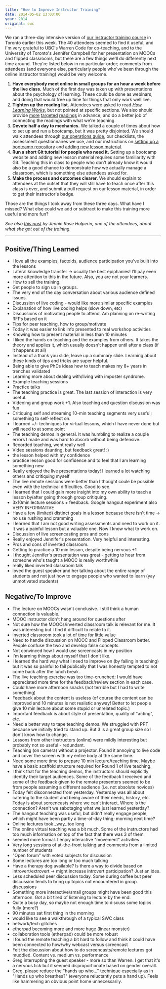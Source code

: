 ```yaml
---
title: "How to Improve Instructor Training"
date: 2014-05-02 13:00:00
year: 2014
original: swc
---
```

<p>
  We ran a three-day intensive version of
  <a href="{{site.training_url}}">our instructor training course</a>
  in Toronto earlier this week.
  The 40 attendees seemed to find it useful,
  and I'm very grateful to UBC's Warren Code for co-teaching,
  and to the University of Toronto's Jennifer Campbell for her presentation on MOOCs and flipped classrooms,
  but there are a few things we'll do differently next time around.
  They're listed below in no particular order;
  comments from attendees
  (and everyone else, particularly people who've been through the online instructor training)
  would be very welcome.
</p>
<ol>

  <li>
    <strong>Have everybody meet online in small groups for an hour a week before the live class.</strong>
    Much of the first day was taken up with presentations about the psychology of learning.
    These could be done as webinars,
    and doing that would free up time for things that only work well live.
  </li>

  <li>
    <strong>Tighten up the reading list.</strong>
    Attendees were asked to read
    <a href="http://www.amazon.com/How-Learning-Works-Research-Based-Jossey-Bass/dp/0470484101/"><em>How Learning Works</em></a>,
    but not pointed at specific sections.
    We also should provide
    <a href="{{site.training_url}}/wp-content/uploads/2013/08/whitecraft-williams.pdf">more</a>
    <a href="{{site.training_url}}/wp-content/uploads/2013/08/p34-porter.pdf">targeted</a>
    <a href="{{site.training_url}}/wp-content/uploads/2012/08/crouch-mazur-peer-instruction-ten-years-2001.pdf">readings</a>
    in advance,
    and do a better job of connecting the readings with what we're teaching.
  </li>

  <li>
    <strong>Devote half a day to mechanics.</strong>
    We talked a couple of times about how to set up and run a bootcamp,
    but it was pretty disjointed.
    We should walk attendees through
    <a href="{{site.baseurl}}/workshops/operations/">our operations guide</a>,
    our checklists,
    the assessment questionnaires we use,
    and our instructions on
    <a href="https://vimeo.com/87241285">setting up a bootcamp repository</a>
    and
    <a href="https://vimeo.com/92273942">adding new lesson material</a>.
  </li>

  <li>
    <strong>Run a short Git tutorial for people who need it.</strong>
    Setting up a bootcamp website and adding new lesson material requires some familiarity with Git.
    Teaching this in class to people who don't already know it
    would also be a good chance to demonstrate how we actually manage a classroom,
    which is something else attendees asked for.
  </li>

  <li>
    <strong>Make the process and outcomes clearer.</strong>
    We should explain to attendees at the outset
    that they will still have to teach once after this class is over,
    and submit a pull request on our lesson material,
    in order to get their instructor's badge.
  </li>

</ol>

<p>
  Those are the things I took away from these three days.
  What have I missed?
  What else could we add or subtract to make this training more useful and more fun?
</p>
<p>
  <em>
    See also <a href="http://mozillascience.org/from-the-lab-to-the-library-software-carpentry-and-collaborative-learning/">this post</a>
    by Jennie Rose Halperin,
    one of the attendees,
    about what she got out of the training.
  </em>
</p>
<hr/>
<h2>Positive/Thing Learned</h2>
<ul>
  <li>I love all the examples, factoids, audience participation you've built into the lessons</li>
  <li>Lateral knowledge transfer &rarr; usually the best epiphanies! I'll pay even more attention to this in the future. Also, you are not your learners.</li>
  <li>How to sell the training.</li>
  <li>Get people to sign up in groups.</li>
  <li>The very end of the day conversation about various audience defined issues.</li>
  <li>Discussion of live coding - would like more similar specific examples</li>
  <li>Explanation of how live coding helps (slow down, etc)</li>
  <li>Discussions of motivating people to attend. Am planning on re-writing RFPs based on it</li>
  <li>Tips for peer teaching, how to group/motivate</li>
  <li>Today it was easier to link info presented to real workshop activities</li>
  <li>Knowing how to present material in less than 10 minutes</li>
  <li>I liked the hands on teaching and the examples from others. It takes the theory and applies it, which usually doesn't happen until after a class (if it happens at all)</li>
  <li>Instead of a thank you slide, leave up a summary slide. Learning about these kinds of tips and tricks are super helpful.</li>
  <li>Being able to give PhDs ideas how to teach makes my 8+ years in trenches validated</li>
  <li>Learning more about dealing with/living with imposter syndrome.</li>
  <li>Example teaching sessions</li>
  <li>Practice talks</li>
  <li>The teaching practice is great. The last session of interaction is very useful.</li>
  <li>Videoing and group work +1. Also teaching and question discussion was fun</li>
  <li>Critiquing self and streaming 10-min teaching segments very useful; something to self-reflect on.</li>
  <li>I learned +/- techniques for virtual lessons, which I have never done but will need to at some point</li>
  <li>The teaching demos in general. It was humbling to realize a couple errors I made and was hard to absorb without being defensive.</li>
  <li>Recorded teaching, went really well</li>
  <li>Video sessions daunting, but feedback great! :)</li>
  <li>the lesson helped with my confidence</li>
  <li>practice lesson good for confidence and to feel that I am learning something new</li>
  <li>Really enjoyed the live presentations today! I learned a lot watching others and critiquing myself</li>
  <li>The live remote sessions were better than I thought coule be possible even with the technical difficulties. Good to see.</li>
  <li>I learned that I could gain more insight into my own ability to teach a lesson by/after going through group critiquing.</li>
  <li>3x10min lecture sessions + feedback. Google hangout experiment also VERY INFORMATIVE</li>
  <li>Have a few (limited) distinct goals in a lesson because there isn't time &rarr; no use rushing and cramming</li>
  <li>I learned that I am not good writing assessments and need to work on it. It was a painful lesson but a valuable one. Now I know what to work on.</li>
  <li>Discussion of live screencasting pros and cons</li>
  <li>Really enjoyed Jennifer's presentation. Very helpful and interesting.</li>
  <li>Pros and cons of inverted classroom.</li>
  <li>Getting to practice a 10 min lesson, despite being nervous +1</li>
  <li>I thought Jennifer's presentation was great - getting to hear from someone who's taught a MOOC is really worthwhile</li>
  <li>really liked inverted classroom talk</li>
  <li>loved the guest speaker and her talking about the entire range of students and not just how to engage people who wanted to learn (yay unmotivated students)</li>
</ul>

<h2>Negative/To Improve</h2>

<ul>
  <li>The lecture on MOOCs wasn't conclusive. I still think a human connection is valuable.</li>
  <li>MOOC instructor didn't hang around for questions after</li>
  <li>Not sure how the MOOCs/inverted classroom talk is relevant for me. It was interesting but I find it difficult to relate to it.</li>
  <li>inverted classroom took a lot of time for little value</li>
  <li>Need to handle discussion on MOOC and Flipped Classroom better. People confuse the two and develop false concepts.</li>
  <li>Not convinced how I would use screencasts in my position</li>
  <li>I'm learning things about myself that I don't like.</li>
  <li>I learned the hard way what I need to improve on (by failing in teaching) but it was so painful to fail publically that I was honestly tempted to not come back after the lunch break.</li>
  <li>The live teaching exercise was too time-crunched; I would have appreciated more time for the feedback/review section in each case.</li>
  <li>Could have more afternoon snacks (not terrible but I had to write something)</li>
  <li>Feedback about the content is useless (of course the content can be improved and 10 minutes is not realistic anyway! Better to let people give 10 min lecture about some stupid or unrelated topic.)</li>
  <li>Important feedback is about style of presentation, quality of "acting", etc.</li>
  <li>Need a better way to tape teaching demos. We struggled with PPT because we initially tried to stand up. But 3 is a great group size so I don't know how to change.</li>
  <li>Lessons from other instructors (online) were mildly interesting but probably not so useful - redundant.</li>
  <li>Teaching (on camera) without a projector. Found it annoying to live code and cover the screen with my entire body at the same time.</li>
  <li>Need some more time to prepare 10 min lecture/teaching time. Maybe have a basic scaffold structure required for Round 1 of live teaching.</li>
  <li>I think that for the teaching demos, the instructors should explicitly identify their target audiences. Some of the feedback I received and some of the feedback given to the remote presenters seemed to be from people assuming a different audience (i.e. not absolute novices)</li>
  <li>Today felt disconnected from yesterday. Yesterday was all about catering to the student and being aware of their needs, history, etc. Today is about screencasts where we can't interact. Where is the connection? Aren't we sabotaging what we just learned yesterday?</li>
  <li>The hangout teaching was useful, but didn't really engage people, which might have been partly a time-of-day thing; morning next time?</li>
  <li>Online lectures took _way_ too long</li>
  <li>The online virtual teaching was a bit much. Some of the instructors had too much information on top of the fact that there was 3 of them</li>
  <li>seemed more formal. I enjoy interactive "movement" activities</li>
  <li>Very long sessions of at-the-front talking and comments from a limited number of students</li>
  <li>"Open forum" with voted subjects for discussion</li>
  <li>Some lectures are too long or too much talking</li>
  <li>Have a therapy dog available? Is there a way to divide based on introvert/extrovert &rarr; might increase introvert participation? Just an idea.</li>
  <li>Less scheduled peer discussion today. Some during coffee but peer discussion tends to bring up topics not encountered in group discussions</li>
  <li>Something more interactive/small groups might have been good this afternoon. Got a bit tired of listening to lecture by the end.</li>
  <li>Quite a busy day, so maybe not enough time to discuss some topics fully (more?)</li>
  <li>90 minutes sat first thing in the morning</li>
  <li>would like to see a walkthrough of a typical SWC class</li>
  <li>network/tech glitches</li>
  <li>etherpad becoming more and more huge (linear monster)</li>
  <li>collaboration tools (etherpad) could be more robust</li>
  <li>I found the remote teaching a bit hard to follow and think it could have been connected to how/why webcast versus screencast</li>
  <li>Felt the discussion about how to do screencasts/remote lectures got muddled. Content vs. medium vs. performance</li>
  <li>Greg interrupting the guest speaker - more so than Warren. I get that it's a nervous tick but it seemed disproportionate based on gender overall.</li>
  <li>Greg, please reduce the "hands up who..." technique especially as in "Hands up who breathes?" (everyone reluctantly puts a hand up). Feels like hammering an obvious point home unnecessarily.</li>
</ul>
